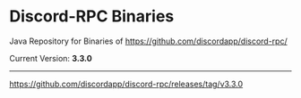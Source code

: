 # Discord-RPC Binaries

Java Repository for Binaries of https://github.com/discordapp/discord-rpc/

Current Version: **3.3.0**
***
https://github.com/discordapp/discord-rpc/releases/tag/v3.3.0
